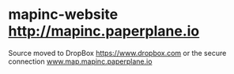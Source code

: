 # mapinc-website http://mapinc.paperplane.io
 Source moved to DropBox https://www.dropbox.com
 or the secure connection www.map.mapinc.paperplane.io
 
